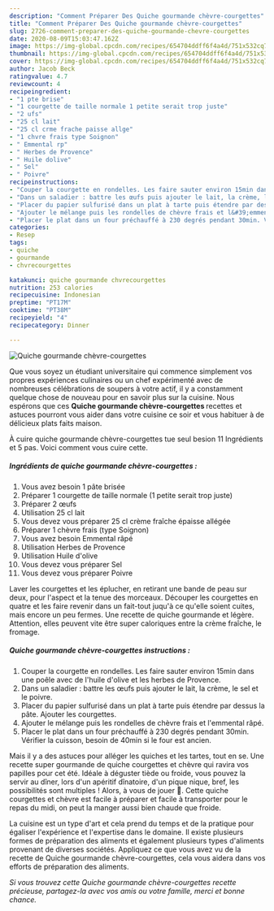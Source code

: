 ```yaml
---
description: "Comment Préparer Des Quiche gourmande chèvre-courgettes"
title: "Comment Préparer Des Quiche gourmande chèvre-courgettes"
slug: 2726-comment-preparer-des-quiche-gourmande-chevre-courgettes
date: 2020-08-09T15:03:47.162Z
image: https://img-global.cpcdn.com/recipes/654704ddff6f4a4d/751x532cq70/quiche-gourmande-chevre-courgettes-photo-principale-de-la-recette.jpg
thumbnail: https://img-global.cpcdn.com/recipes/654704ddff6f4a4d/751x532cq70/quiche-gourmande-chevre-courgettes-photo-principale-de-la-recette.jpg
cover: https://img-global.cpcdn.com/recipes/654704ddff6f4a4d/751x532cq70/quiche-gourmande-chevre-courgettes-photo-principale-de-la-recette.jpg
author: Jacob Beck
ratingvalue: 4.7
reviewcount: 4
recipeingredient:
- "1 pte brise"
- "1 courgette de taille normale 1 petite serait trop juste"
- "2 ufs"
- "25 cl lait"
- "25 cl crme frache paisse allge"
- "1 chvre frais type Soignon"
- " Emmental rp"
- " Herbes de Provence"
- " Huile dolive"
- " Sel"
- " Poivre"
recipeinstructions:
- "Couper la courgette en rondelles. Les faire sauter environ 15min dans une poêle avec de l&#39;huile d&#39;olive et les herbes de Provence."
- "Dans un saladier : battre les œufs puis ajouter le lait, la crème, le sel et le poivre."
- "Placer du papier sulfurisé dans un plat à tarte puis étendre par dessus la pâte. Ajouter les courgettes."
- "Ajouter le mélange puis les rondelles de chèvre frais et l&#39;emmental râpé."
- "Placer le plat dans un four préchauffé à 230 degrés pendant 30min. Vérifier la cuisson, besoin de 40min si le four est ancien."
categories:
- Resep
tags:
- quiche
- gourmande
- chvrecourgettes

katakunci: quiche gourmande chvrecourgettes 
nutrition: 253 calories
recipecuisine: Indonesian
preptime: "PT17M"
cooktime: "PT38M"
recipeyield: "4"
recipecategory: Dinner

---
```



![Quiche gourmande chèvre-courgettes](https://img-global.cpcdn.com/recipes/654704ddff6f4a4d/751x532cq70/quiche-gourmande-chevre-courgettes-photo-principale-de-la-recette.jpg)

Que vous soyez un étudiant universitaire qui commence simplement vos propres expériences culinaires ou un chef expérimenté avec de nombreuses célébrations de soupers à votre actif, il y a constamment quelque chose de nouveau pour en savoir plus sur la cuisine. Nous espérons que ces <strong> Quiche gourmande chèvre-courgettes </strong> recettes et astuces pourront vous aider dans votre cuisine ce soir et vous habituer à de délicieux plats faits maison.

<!--inarticleads1-->

À cuire quiche gourmande chèvre-courgettes tue seul besion 11 Ingrédients et 5 pas. Voici comment vous cuire cette.

##### Ingrédients de quiche gourmande chèvre-courgettes :

1. Vous avez besoin 1 pâte brisée
1. Préparer 1 courgette de taille normale (1 petite serait trop juste)
1. Préparer 2 œufs
1. Utilisation 25 cl lait
1. Vous devez vous préparer 25 cl crème fraîche épaisse allégée
1. Préparer 1 chèvre frais (type Soignon)
1. Vous avez besoin  Emmental râpé
1. Utilisation  Herbes de Provence
1. Utilisation  Huile d&#39;olive
1. Vous devez vous préparer  Sel
1. Vous devez vous préparer  Poivre


Laver les courgettes et les éplucher, en retirant une bande de peau sur deux, pour l&#39;aspect et la tenue des morceaux. Découper les courgettes en quatre et les faire revenir dans un fait-tout juqu&#39;à ce qu&#39;elle soient cuites, mais encore un peu fermes. Une recette de quiche gourmande et légère. Attention, elles peuvent vite être super caloriques entre la crème fraîche, le fromage. 

<!--inarticleads2-->

##### Quiche gourmande chèvre-courgettes instructions :

1. Couper la courgette en rondelles. Les faire sauter environ 15min dans une poêle avec de l&#39;huile d&#39;olive et les herbes de Provence.
1. Dans un saladier : battre les œufs puis ajouter le lait, la crème, le sel et le poivre.
1. Placer du papier sulfurisé dans un plat à tarte puis étendre par dessus la pâte. Ajouter les courgettes.
1. Ajouter le mélange puis les rondelles de chèvre frais et l&#39;emmental râpé.
1. Placer le plat dans un four préchauffé à 230 degrés pendant 30min. Vérifier la cuisson, besoin de 40min si le four est ancien.


Mais il y a des astuces pour alléger les quiches et les tartes, tout en se. Une recette super gourmande de quiche courgettes et chèvre qui ravira vos papilles pour cet été. Idéale à déguster tiède ou froide, vous pouvez la servir au dîner, lors d&#39;un apéritif dînatoire, d&#39;un pique nique, bref, les possibilités sont multiples ! Alors, à vous de jouer 🙂. Cette quiche courgettes et chèvre est facile à préparer et facile à transporter pour le repas du midi, on peut la manger aussi bien chaude que froide. 

<!--inarticleads1-->

<p>
La cuisine est un type d'art et cela prend du temps et de la pratique pour égaliser l'expérience et l'expertise dans le domaine. Il existe plusieurs formes de préparation des aliments et également plusieurs types d'aliments provenant de diverses sociétés. Appliquez ce que vous avez vu de la recette de Quiche gourmande chèvre-courgettes, cela vous aidera dans vos efforts de préparation des aliments.
</p>

<p>
<i>Si vous trouvez cette Quiche gourmande chèvre-courgettes recette précieuse, partagez-la avec vos amis ou votre famille, merci et bonne chance.</i>
</p>

